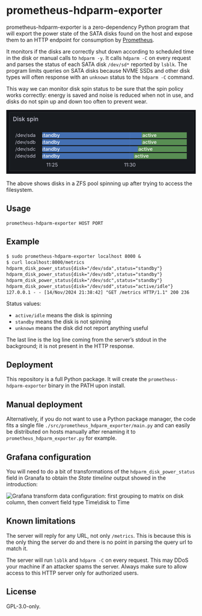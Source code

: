 <!--
SPDX-FileCopyrightText: 2024 Agathe Porte <microjoe@microjoe.org>

SPDX-License-Identifier: GPL-3.0-only
-->

# prometheus-hdparm-exporter

prometheus-hdparm-exporter is a zero-dependency Python program that will export
the power state of the SATA disks found on the host and expose them to an HTTP
endpoint for consumption by [Prometheus](https://prometheus.io/).

It monitors if the disks are correctly shut down according to scheduled time in
the disk or manual calls to `hdparm -y`. It calls `hdparm -C` on every request
and parses the status of each SATA disk `/dev/sd*` reported by `lsblk`.
The program limits queries on SATA disks because NVME SSDs and other disk
types will often response with an `unknown` status to the `hdparm -C` command.

This way we can monitor disk spin status to be sure that the spin policy works
correctly: energy is saved and noise is reduced when not in use, and disks
do not spin up and down too often to prevent wear.

![Example grafana output graph](./docs/granafa_hdparm.png)

The above shows disks in a ZFS pool spinning up after trying to access the
filesystem.

## Usage

```text
prometheus-hdparm-exporter HOST PORT
```

## Example

```console
$ sudo prometheus-hdparm-exporter localhost 8000 &
$ curl localhost:8000/metrics
hdparm_disk_power_status{disk="/dev/sda",status="standby"}
hdparm_disk_power_status{disk="/dev/sdb",status="standby"}
hdparm_disk_power_status{disk="/dev/sdc",status="standby"}
hdparm_disk_power_status{disk="/dev/sdd",status="active/idle"}
127.0.0.1 - - [14/Nov/2024 21:38:42] "GET /metrics HTTP/1.1" 200 236
```

Status values:

- `active/idle` means the disk is spinning
- `standby` means the disk is not spinning
- `unknown` means the disk did not report anything useful

The last line is the log line coming from the server’s stdout in the
background; it is not present in the HTTP response.

## Deployment

This repository is a full Python package. It will create the
`prometheus-hdparm-exporter` binary in the PATH upon install.

## Manual deployment

Alternatively, if you do not want to use a Python package manager, the code
fits a single file `./src/prometheus_hdparm_exporter/main.py` and can easily be
distributed on hosts manually after renaming it to
`prometheus_hdparm_exporter.py` for example.

## Grafana configuration

You will need to do a bit of transformations of the `hdparm_disk_power_status`
field in Granafa to obtain the *State timeline* output showed in the
introduction:

![Grafana transform data configuration: first grouping to matrix on disk
column, then convert field type Time\\disk to Time](./docs/granafa_transform.png)

## Known limitations

The server will reply for any URL, not only `/metrics`. This is because this is
the only thing the server do and there is no point in parsing the query url to
match it.

The server will run `lsblk` and `hdparm -C` on every request. This may DDoS
your machine if an attacker spams the server. Always make sure to allow access
to this HTTP server only for authorized users.

## License

GPL-3.0-only.
